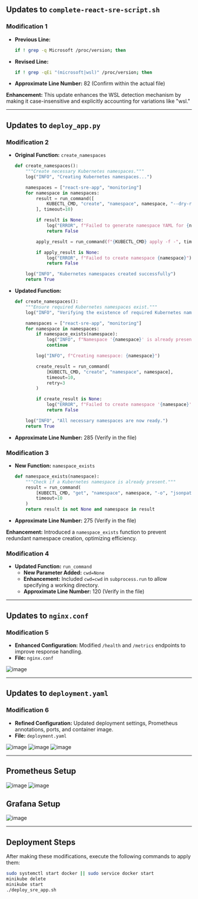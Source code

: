 ## Updates to `complete-react-sre-script.sh`

### Modification 1
- **Previous Line:**
  ```bash
  if ! grep -q Microsoft /proc/version; then
  ```
- **Revised Line:**
  ```bash
  if ! grep -qEi "(microsoft|wsl)" /proc/version; then
  ```
- **Approximate Line Number:** 82 (Confirm within the actual file)

**Enhancement:** This update enhances the WSL detection mechanism by making it case-insensitive and explicitly accounting for variations like "wsl."

---

## Updates to `deploy_app.py`

### Modification 2
- **Original Function:** `create_namespaces`
  ```python
  def create_namespaces():
      """Create necessary Kubernetes namespaces."""
      log("INFO", "Creating Kubernetes namespaces...")
  
      namespaces = ["react-sre-app", "monitoring"]
      for namespace in namespaces:
          result = run_command([
              KUBECTL_CMD, "create", "namespace", namespace, "--dry-run=client", "-o", "yaml"
          ], timeout=10)
  
          if result is None:
              log("ERROR", f"Failed to generate namespace YAML for {namespace}")
              return False
  
          apply_result = run_command(f"{KUBECTL_CMD} apply -f -", timeout=10, shell=True, retry=3)
  
          if apply_result is None:
              log("ERROR", f"Failed to create namespace {namespace}")
              return False
  
      log("INFO", "Kubernetes namespaces created successfully")
      return True
  ```
- **Updated Function:**
  ```python
  def create_namespaces():
      """Ensure required Kubernetes namespaces exist."""
      log("INFO", "Verifying the existence of required Kubernetes namespaces...")
  
      namespaces = ["react-sre-app", "monitoring"]
      for namespace in namespaces:
          if namespace_exists(namespace):
              log("INFO", f"Namespace '{namespace}' is already present. Skipping creation.")
              continue
  
          log("INFO", f"Creating namespace: {namespace}")
  
          create_result = run_command(
              [KUBECTL_CMD, "create", "namespace", namespace],
              timeout=10,
              retry=3
          )
  
          if create_result is None:
              log("ERROR", f"Failed to create namespace '{namespace}'")
              return False
  
      log("INFO", "All necessary namespaces are now ready.")
      return True
  ```
- **Approximate Line Number:** 285 (Verify in the file)

### Modification 3
- **New Function:** `namespace_exists`
  ```python
  def namespace_exists(namespace):
      """Check if a Kubernetes namespace is already present."""
      result = run_command(
          [KUBECTL_CMD, "get", "namespace", namespace, "-o", "jsonpath={.metadata.name}"],
          timeout=10
      )
      return result is not None and namespace in result
  ```
- **Approximate Line Number:** 275 (Verify in the file)

**Enhancement:** Introduced a `namespace_exists` function to prevent redundant namespace creation, optimizing efficiency.

### Modification 4
- **Updated Function:** `run_command`
  - **New Parameter Added:** `cwd=None`
  - **Enhancement:** Included `cwd=cwd` in `subprocess.run` to allow specifying a working directory.
  - **Approximate Line Number:** 120 (Verify in the file)

---

## Updates to `nginx.conf`

### Modification 5
- **Enhanced Configuration:** Modified `/health` and `/metrics` endpoints to improve response handling.
- **File:** `nginx.conf`

![image](https://github.com/user-attachments/assets/987c5cfa-a906-4644-ba99-09f1f9009cd7)

---

## Updates to `deployment.yaml`

### Modification 6
- **Refined Configuration:** Updated deployment settings, Prometheus annotations, ports, and container image.
- **File:** `deployment.yaml`

![image](https://github.com/user-attachments/assets/d63281d1-7ac2-4533-b4e7-54e9025883b8)
![image](https://github.com/user-attachments/assets/4fcf444e-3f42-481f-920a-6adec9855027)
![image](https://github.com/user-attachments/assets/c49433b7-013f-45ba-84b0-e747c2328370)

---

## Prometheus Setup

![image](https://github.com/user-attachments/assets/16c95e5e-40bb-4b3d-af00-46de07a30617)
![image](https://github.com/user-attachments/assets/5ae7f8c4-aaf7-4d38-9785-a7332e4e5e57)

## Grafana Setup

![image](https://github.com/user-attachments/assets/e63fe0d3-af3f-4e96-aae2-3911241782df)

---

## Deployment Steps

After making these modifications, execute the following commands to apply them:
```bash
sudo systemctl start docker || sudo service docker start
minikube delete
minikube start
./deploy_sre_app.sh
```

